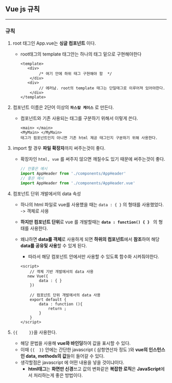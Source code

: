 ## Vue js 규칙

---

### 규칙

1. root 태그인 App.vue는 **싱글 컴포넌트** 이다. 

   - root태그의 template 태그안는 하나의 태그 밑으로 구현해야한다

     ```VUE
     <template>
     	<div>
             /* 여기 안에 하위 태그 구현해야 함  */
         </div>
     	<div>
             // 에러남. root의 template 태그는 단일태그로 이루어져 있어야한다. 
         </div>
     </template>
     ```

2. 컴포넌트 이름은 2단어 이상의 **`파스칼 케이스`** 로 만든다. 

   - 컴포넌트와 기존 사용되는 태그를 구분하기 위해서 이렇게 쓴다. 

     ```vue
     <main> </main> 
     <MyMain> </MyMain>
     태그가 컴포넌트인지 아니면 기존 html 제공 태그인지 구분하기 위해 사용한다. 
     ```

3. import 할 경우 **파일 확장자**까지 써주는것이 좋다. 

   - 확장자인 `html, vue` 를 써주지 않으면 깨질수도 있기 때문에 써주는것이 좋다. 

     ```javascript
     // 안좋은 예시 
     import AppHeader from './components/AppHeader'
     // 좋은 예시
     import AppHeader from './components/AppHeader.vue'
     ```

4. 컴포넌트 단위 개발에서의 data 속성 

   - 하나의 html 파일로 vue를 사용헀을 때는 `data : { }` 의 형태를 사용했었다. -> 객체로 사용 

   - **하지만 컴포넌트 단위**로 vue 를 개발할때는 **`data : function() { } `** 의 형태를 사용한다. 

   - 왜냐하면 **data를 객체**로 사용하게 되면 **하위의 컴포넌트**에서 **참조**하여 해당 **data를 공유및 사용**할 수 있게 된다. 

     - 따라서 해당 컴포넌트 안에서만 사용할 수 있도록 함수화 시켜줘야한다. 

     ```vue
     <script> 
         // 객체 기반 개발에서의 data 사용 
     	new Vue({
             data : { }
         })
         
         // 컴포넌트 단위 개발에서의 data 사용 
         export default {
             data : function (){
                 return ;
             }
         }
     </script>
     ```

5. `{{     }}`을 사용한다. 

   - 해당 문법을 사용해 **vue와 바인딩**하여 값을 표시할 수 있다. 
   - 이때 `{{  }}` 안에는 간단한 javascript ( 삼항연산자 정도 )와 **vue의 인스턴스인 data, methods의 값**들이 들어갈 수 있다. 
   - 생각할점은 javascript 에 어떤 내용을 넣을 것이냐이다. 
     - **html태그**는 **화면만 신경**쓰고 값의 변화같은 **복잡한 로직**은 **JavaScript**에서 처리하는게 좋은 방법이다. 